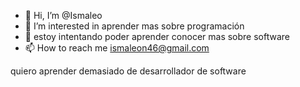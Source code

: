 - 👋 Hi, I’m @Ismaleo
- 👀 I’m interested in  aprender mas sobre programación
- 💞️ estoy intentando poder aprender conocer mas sobre software
- 📫 How to reach me  ismaleon46@gmail.com
<!---
Ismaleo/Ismaleo is a ✨ special ✨ repository because its `README.md` (this file) appears on your GitHub profil
You can click the Preview link to take a look at your changes.
--->
quiero aprender demasiado de desarrollador de software
